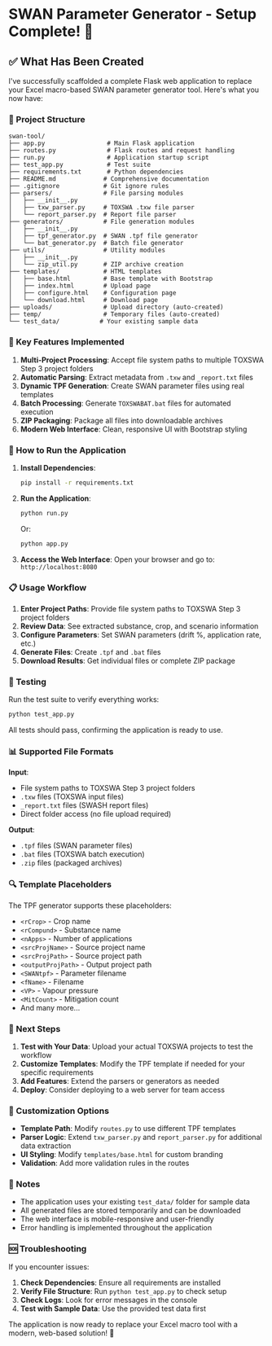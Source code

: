 # SWAN Parameter Generator - Setup Complete! 🎉

## ✅ What Has Been Created

I've successfully scaffolded a complete Flask web application to replace your Excel macro-based SWAN parameter generator tool. Here's what you now have:

### 📁 Project Structure
```
swan-tool/
├── app.py                 # Main Flask application
├── routes.py              # Flask routes and request handling
├── run.py                 # Application startup script
├── test_app.py            # Test suite
├── requirements.txt       # Python dependencies
├── README.md             # Comprehensive documentation
├── .gitignore            # Git ignore rules
├── parsers/              # File parsing modules
│   ├── __init__.py
│   ├── txw_parser.py     # TOXSWA .txw file parser
│   └── report_parser.py  # Report file parser
├── generators/           # File generation modules
│   ├── __init__.py
│   ├── tpf_generator.py  # SWAN .tpf file generator
│   └── bat_generator.py  # Batch file generator
├── utils/                # Utility modules
│   ├── __init__.py
│   └── zip_util.py       # ZIP archive creation
├── templates/            # HTML templates
│   ├── base.html         # Base template with Bootstrap
│   ├── index.html        # Upload page
│   ├── configure.html    # Configuration page
│   └── download.html     # Download page
├── uploads/              # Upload directory (auto-created)
├── temp/                 # Temporary files (auto-created)
└── test_data/           # Your existing sample data
```

### 🚀 Key Features Implemented

1. **Multi-Project Processing**: Accept file system paths to multiple TOXSWA Step 3 project folders
2. **Automatic Parsing**: Extract metadata from `.txw` and `_report.txt` files
3. **Dynamic TPF Generation**: Create SWAN parameter files using real templates
4. **Batch Processing**: Generate `TOXSWABAT.bat` files for automated execution
5. **ZIP Packaging**: Package all files into downloadable archives
6. **Modern Web Interface**: Clean, responsive UI with Bootstrap styling

### 🔧 How to Run the Application

1. **Install Dependencies**:
   ```bash
   pip install -r requirements.txt
   ```

2. **Run the Application**:
   ```bash
   python run.py
   ```
   Or:
   ```bash
   python app.py
   ```

3. **Access the Web Interface**:
   Open your browser and go to: `http://localhost:8080`

### 📋 Usage Workflow

1. **Enter Project Paths**: Provide file system paths to TOXSWA Step 3 project folders
2. **Review Data**: See extracted substance, crop, and scenario information
3. **Configure Parameters**: Set SWAN parameters (drift %, application rate, etc.)
4. **Generate Files**: Create `.tpf` and `.bat` files
5. **Download Results**: Get individual files or complete ZIP package

### 🧪 Testing

Run the test suite to verify everything works:
```bash
python test_app.py
```

All tests should pass, confirming the application is ready to use.

### 📊 Supported File Formats

**Input**:
- File system paths to TOXSWA Step 3 project folders
- `.txw` files (TOXSWA input files)
- `_report.txt` files (SWASH report files)
- Direct folder access (no file upload required)

**Output**:
- `.tpf` files (SWAN parameter files)
- `.bat` files (TOXSWA batch execution)
- `.zip` files (packaged archives)

### 🔍 Template Placeholders

The TPF generator supports these placeholders:
- `<rCrop>` - Crop name
- `<rCompund>` - Substance name  
- `<nApps>` - Number of applications
- `<srcProjName>` - Source project name
- `<srcProjPath>` - Source project path
- `<outputProjPath>` - Output project path
- `<SWANtpf>` - Parameter filename
- `<fName>` - Filename
- `<VP>` - Vapour pressure
- `<MitCount>` - Mitigation count
- And many more...

### 🎯 Next Steps

1. **Test with Your Data**: Upload your actual TOXSWA projects to test the workflow
2. **Customize Templates**: Modify the TPF template if needed for your specific requirements
3. **Add Features**: Extend the parsers or generators as needed
4. **Deploy**: Consider deploying to a web server for team access

### 🔧 Customization Options

- **Template Path**: Modify `routes.py` to use different TPF templates
- **Parser Logic**: Extend `txw_parser.py` and `report_parser.py` for additional data extraction
- **UI Styling**: Modify `templates/base.html` for custom branding
- **Validation**: Add more validation rules in the routes

### 📝 Notes

- The application uses your existing `test_data/` folder for sample data
- All generated files are stored temporarily and can be downloaded
- The web interface is mobile-responsive and user-friendly
- Error handling is implemented throughout the application

### 🆘 Troubleshooting

If you encounter issues:

1. **Check Dependencies**: Ensure all requirements are installed
2. **Verify File Structure**: Run `python test_app.py` to check setup
3. **Check Logs**: Look for error messages in the console
4. **Test with Sample Data**: Use the provided test data first

The application is now ready to replace your Excel macro tool with a modern, web-based solution! 🎉 